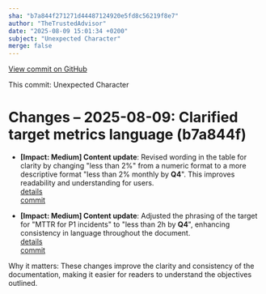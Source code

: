 ```yaml
---
sha: "b7a844f271271d44487124920e5fd8c56219f8e7"
author: "TheTrustedAdvisor"
date: "2025-08-09 15:01:34 +0200"
subject: "Unexpected Character"
merge: false
---
```


[View commit on GitHub](https://github.com/TheTrustedAdvisor/FabricAdoptionFramework/commit/b7a844f271271d44487124920e5fd8c56219f8e7)

This commit: Unexpected Character

# Changes – 2025-08-09: Clarified target metrics language (b7a844f)

- **[Impact: Medium] Content update**: Revised wording in the table for clarity by changing "less than 2%" from a numeric format to a more descriptive format "less than 2% monthly by **Q4**". This improves readability and understanding for users.  
   [details](/docs/about/changes/2025-08-09-define-your-mission-and-objectives)  
   [commit](https://github.com/TheTrustedAdvisor/FabricAdoptionFramework/commit/b7a844f271271d44487124920e5fd8c56219f8e7)  

- **[Impact: Medium] Content update**: Adjusted the phrasing of the target for "MTTR for P1 incidents" to "less than 2h by **Q4**", enhancing consistency in language throughout the document.  
   [details](/docs/about/changes/2025-08-09-define-your-mission-and-objectives)  
   [commit](https://github.com/TheTrustedAdvisor/FabricAdoptionFramework/commit/b7a844f271271d44487124920e5fd8c56219f8e7)  

Why it matters: These changes improve the clarity and consistency of the documentation, making it easier for readers to understand the objectives outlined.
